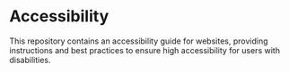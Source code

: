 # Accessibility
This repository contains an accessibility guide for websites, providing instructions and best practices to ensure high accessibility for users with disabilities.
